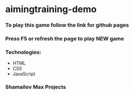 # aimingtraining-demo

### To play this game follow the link for github pages
### Press F5 or refresh the page to play NEW game
### Technologies: 
- HTML
- CSS
- JavaScript

### Shamailov Max Projects
